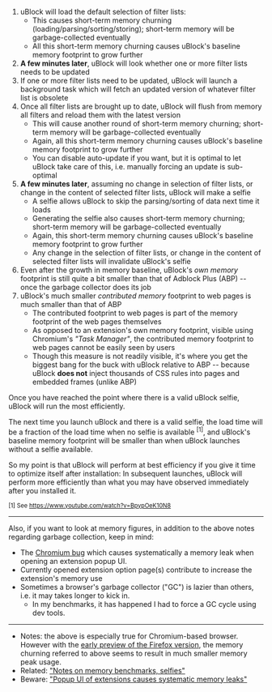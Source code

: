 1. uBlock will load the default selection of filter lists:
    - This causes short-term memory churning (loading/parsing/sorting/storing); short-term memory will be garbage-collected eventually
    - All this short-term memory churning causes uBlock's baseline memory footprint to grow further
1. **A few minutes later**, uBlock will look whether one or more filter lists needs to be updated
1. If one or more filter lists need to be updated, uBlock will launch a background task which will fetch an updated version of whatever filter list is obsolete
1. Once all filter lists are brought up to date, uBlock will flush from memory all filters and reload them with the latest version
    - This will cause another round of short-term memory churning; short-term memory will be garbage-collected eventually
    - Again, all this short-term memory churning causes uBlock's baseline memory footprint to grow further
    - You can disable auto-update if you want, but it is optimal to let uBlock take care of this, i.e. manually forcing an update is sub-optimal
1. **A few minutes later**, assuming no change in selection of filter lists, or change in the content of selected filter lists, uBlock will make a selfie
    - A selfie allows uBlock to skip the parsing/sorting of data next time it loads
    - Generating the selfie also causes short-term memory churning; short-term memory will be garbage-collected eventually
    - Again, this short-term memory churning causes uBlock's baseline memory footprint to grow further
    - Any change in the selection of filter lists, or change in the content of selected filter lists will invalidate uBlock's selfie
1. Even after the growth in memory baseline, uBlock's _own memory_ footprint is still quite a bit smaller than that of Adblock Plus (ABP) -- once the garbage collector does its job
1. uBlock's much smaller _contributed memory_ footprint to web pages is much smaller than that of ABP
    - The contributed footprint to web pages is part of the memory footprint of the web pages themselves 
    - As opposed to an extension's own memory footprint, visible using Chromium's _"Task Manager"_, the contributed memory footprint to web pages cannot be easily seen by users
    - Though this measure is not readily visible, it's where you get the biggest bang for the buck with uBlock relative to ABP -- because uBlock **does not** inject thousands of CSS rules into pages and embedded frames (unlike ABP)

Once you have reached the point where there is a valid uBlock selfie, uBlock will run the most efficiently.

The next time you launch uBlock and there is a valid selfie, the load time will be a fraction of the load time when no selfie is available <sup>[1]</sup>, and uBlock's baseline memory footprint will be smaller than when uBlock launches without a selfie available.

So my point is that uBlock will perform at best efficiency if you give it time to optimize itself after installation: In subsequent launches, uBlock will perform more efficiently than what you may have observed immediately after you installed it.

<sub>[1] See <https://www.youtube.com/watch?v=BpypOeK10N8></sub>
***

Also, if you want to look at memory figures, in addition to the above notes regarding garbage collection, keep in mind:

- The [Chromium bug](https://code.google.com/p/chromium/issues/detail?id=441500) which causes systematically a memory leak when opening an extension popup UI.
- Currently opened extension option page(s) contribute to increase the extension's memory use
- Sometimes a browser's garbage collector ("GC") is lazier than others, i.e. it may takes longer to kick in.
    - In my benchmarks, it has happened I had to force a GC cycle using dev tools.

***

- Notes: the above is especially true for Chromium-based browser. However with the [early preview of the Firefox version](https://github.com/gorhill/uBlock/issues/27#issuecomment-67308172), the memory churning referred to above seems to result in much smaller memory peak usage.
- Related: ["Notes on memory benchmarks, selfies"](https://github.com/gorhill/uBlock/wiki/Notes-on-memory-benchmarks,-selfies)
- Beware: ["Popup UI of extensions causes systematic memory leaks"](https://code.google.com/p/chromium/issues/detail?id=441500)